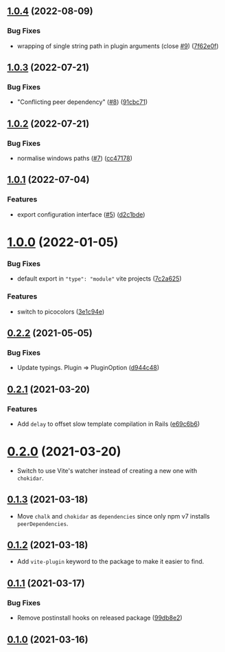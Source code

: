 ## [1.0.4](https://github.com/ElMassimo/vite-plugin-full-reload/compare/v1.0.3...v1.0.4) (2022-08-09)


### Bug Fixes

* wrapping of single string path in plugin arguments (close [#9](https://github.com/ElMassimo/vite-plugin-full-reload/issues/9)) ([7f62e0f](https://github.com/ElMassimo/vite-plugin-full-reload/commit/7f62e0ffa0820b52f7386b123b13617c2fd94f73))



## [1.0.3](https://github.com/ElMassimo/vite-plugin-full-reload/compare/v1.0.2...v1.0.3) (2022-07-21)


### Bug Fixes

* "Conflicting peer dependency" ([#8](https://github.com/ElMassimo/vite-plugin-full-reload/issues/8)) ([91cbc71](https://github.com/ElMassimo/vite-plugin-full-reload/commit/91cbc7107163719d86fe2d8769032f7b29e4cfd7))



## [1.0.2](https://github.com/ElMassimo/vite-plugin-full-reload/compare/v1.0.1...v1.0.2) (2022-07-21)


### Bug Fixes

* normalise windows paths ([#7](https://github.com/ElMassimo/vite-plugin-full-reload/issues/7)) ([cc47178](https://github.com/ElMassimo/vite-plugin-full-reload/commit/cc47178806936cbcc98b246b3989b2073c1d8f6a))



## [1.0.1](https://github.com/ElMassimo/vite-plugin-full-reload/compare/v1.0.0...v1.0.1) (2022-07-04)


### Features

* export configuration interface ([#5](https://github.com/ElMassimo/vite-plugin-full-reload/issues/5)) ([d2c1bde](https://github.com/ElMassimo/vite-plugin-full-reload/commit/d2c1bde2de57061830d13c040b2ff26e4f7e79c2))



# [1.0.0](https://github.com/ElMassimo/vite-plugin-full-reload/compare/v0.2.2...v1.0.0) (2022-01-05)


### Bug Fixes

* default export in `"type": "module"` vite projects ([7c2a625](https://github.com/ElMassimo/vite-plugin-full-reload/commit/7c2a625e46541bdadd1e8f978262c0c59ee2231a))


### Features

* switch to picocolors ([3e1c94e](https://github.com/ElMassimo/vite-plugin-full-reload/commit/3e1c94e12b6be7cc8466949b164272a5e0f066e2))



## [0.2.2](https://github.com/ElMassimo/vite-plugin-full-reload/compare/v0.2.1...v0.2.2) (2021-05-05)


### Bug Fixes

* Update typings. Plugin => PluginOption ([d944c48](https://github.com/ElMassimo/vite-plugin-full-reload/commit/d944c488b058a9973e71f78b3b9473e8d7dada6e))



## [0.2.1](https://github.com/ElMassimo/vite-plugin-full-reload/compare/v0.2.0...v0.2.1) (2021-03-20)


### Features

* Add `delay` to offset slow template compilation in Rails ([e69c6b6](https://github.com/ElMassimo/vite-plugin-full-reload/commit/e69c6b6616a69f7778ef7d34e0a0648fa4dfcbc8))



# [0.2.0](https://github.com/ElMassimo/vite-plugin-full-reload/compare/v0.1.3...v0.2.0) (2021-03-20)

* Switch to use Vite's watcher instead of creating a new one with `chokidar`.

## [0.1.3](https://github.com/ElMassimo/vite-plugin-full-reload/compare/v0.1.2...v0.1.3) (2021-03-18)

* Move `chalk` and `chokidar` as `dependencies` since only npm v7 installs `peerDependencies`.

## [0.1.2](https://github.com/ElMassimo/vite-plugin-full-reload/compare/v0.1.1...v0.1.2) (2021-03-18)

* Add `vite-plugin` keyword to the package to make it easier to find.

## [0.1.1](https://github.com/ElMassimo/vite-plugin-full-reload/compare/v0.1.0...v0.1.1) (2021-03-17)


### Bug Fixes

* Remove postinstall hooks on released package ([99db8e2](https://github.com/ElMassimo/vite-plugin-full-reload/commit/99db8e2717537268850256e7b3e24358ad9a29b3))



## [0.1.0](https://github.com/ElMassimo/js_from_routes/tree/v0.1.0) (2021-03-16)

